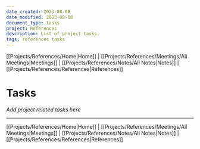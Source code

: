 ```yaml
---
date_created: 2023-08-08
date_modified: 2023-08-08
document_type: tasks
project: References
description: List of project tasks.
tags: references tasks
---
```

[[Projects/References/Home|Home]] | [[Projects/References/Meetings/All Meetings|Meetings]] | [[Projects/References/Notes/All Notes|Notes]] | [[Projects/References/References|References]]
# Tasks
*Add project related tasks here*

---
[[Projects/References/Home|Home]] | [[Projects/References/Meetings/All Meetings|Meetings]] | [[Projects/References/Notes/All Notes|Notes]] | [[Projects/References/References|References]]